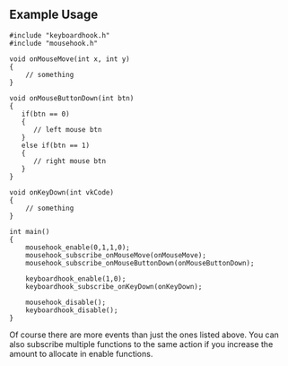 ## Example Usage
```
#include "keyboardhook.h"
#include "mousehook.h"

void onMouseMove(int x, int y)
{
    // something
}

void onMouseButtonDown(int btn)
{
   if(btn == 0)
   {
      // left mouse btn
   }
   else if(btn == 1)
   {
      // right mouse btn
   }
}

void onKeyDown(int vkCode)
{
    // something
}

int main()
{
    mousehook_enable(0,1,1,0);
    mousehook_subscribe_onMouseMove(onMouseMove); 
    mousehook_subscribe_onMouseButtonDown(onMouseButtonDown); 
    
    keyboardhook_enable(1,0);
    keyboardhook_subscribe_onKeyDown(onKeyDown);
    
    mousehook_disable();
    keyboardhook_disable();
}

```
Of course there are more events than just the ones listed above.
You can also subscribe multiple functions to the same action if you increase the amount to allocate in enable functions.





